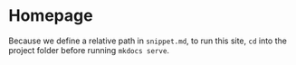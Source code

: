 # Homepage

Because we define a relative path in `snippet.md`, to run this site, `cd` into the project folder before running `mkdocs serve`.
